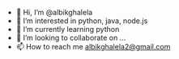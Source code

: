 - 👋 Hi, I’m @albikghalela
- 👀 I’m interested in python, java, node.js
- 🌱 I’m currently learning python
- 💞️ I’m looking to collaborate on ...
- 📫 How to reach me albikghalela2@gmail.com 

<!---
albikghalela/albikghalela is a ✨ special ✨ repository because its `README.md` (this file) appears on your GitHub profile.
You can click the Preview link to take a look at your changes.
--->
